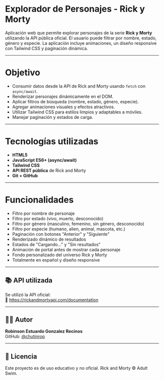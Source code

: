 
# Explorador de Personajes - Rick y Morty

Aplicación web que permite explorar personajes de la serie **Rick y Morty** utilizando la API pública oficial. El usuario puede filtrar por nombre, estado, género y especie. La aplicación incluye animaciones, un diseño responsive con Tailwind CSS y paginación dinámica.

---

# Objetivo

- Consumir datos desde la API de Rick and Morty usando `fetch` con `async/await`.
- Renderizar personajes dinámicamente en el DOM.
- Aplicar filtros de búsqueda (nombre, estado, género, especie).
- Agregar animaciones visuales y efectos atractivos.
- Utilizar Tailwind CSS para estilos limpios y adaptables a móviles.
- Manejar paginación y estados de carga.

---

# Tecnologías utilizadas

- **HTML5**  
- **JavaScript ES6+ (async/await)**  
- **Tailwind CSS**  
- **API REST pública** de Rick and Morty  
- **Git + GitHub**

---

# Funcionalidades

-  Filtro por nombre de personaje
-  Filtro por estado (vivo, muerto, desconocido)
-  Filtro por género (masculino, femenino, sin género, desconocido)
-  Filtro por especie (humano, alien, animal, mascota, etc.)
-  Paginación con botones "Anterior" y "Siguiente"
-  Renderizado dinámico de resultados
-  Estados de "Cargando..." y "Sin resultados"
-  Animación de portal antes de mostrar cada personaje
-  Fondo personalizado del universo Rick y Morty
-  Totalmente en español y diseño responsive

---

## 📚 API utilizada

Se utilizó la API oficial:  
🔗 https://rickandmortyapi.com/documentation

---

## 🧑‍💻 Autor

**Robinson Estuardo Gonzalez Recinos**  
GitHub: [@chutinrop](https://github.com/chutinrop)

---

## 📄 Licencia

Este proyecto es de uso educativo y no oficial. Rick and Morty © Adult Swim.
